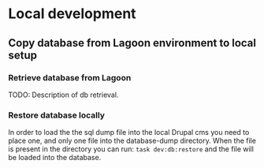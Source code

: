 # Local development

## Copy database from Lagoon environment to local setup

### Retrieve database from Lagoon
TODO: Description of db retrieval.

### Restore database locally
In order to load the the sql dump file into the local Drupal cms you need to place one, and only one file into the database-dump directory.
When the file is present in the directory you can run: `task dev:db:restore` and the file will be loaded into the database.